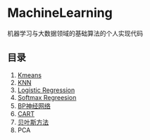 # MachineLearning
机器学习与大数据领域的基础算法的个人实现代码

## 目录
1. [Kmeans](https://github.com/Renl1001/MachineLearning/tree/master/Kmeans)
2. [KNN](https://github.com/Renl1001/MachineLearning/tree/master/KNN)
3. [Logistic Regression](https://github.com/Renl1001/MachineLearning/tree/master/LogisticRegression)
4. [Softmax Regreesion](https://github.com/Renl1001/MachineLearning/tree/master/SoftmaxRegression)
5. [BP神经网络](https://github.com/Renl1001/MachineLearning/tree/master/BP)
6. [CART](https://github.com/Renl1001/MachineLearning/tree/master/CART)
7. [贝叶斯方法](https://github.com/Renl1001/MachineLearning/tree/master/NaiveBayes)
8. PCA

